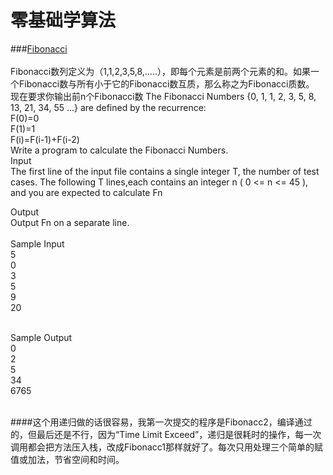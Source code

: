 ﻿# 零基础学算法

###[Fibonacci](https://github.com/xlm7/ACM/tree/master/begin)<br><br>
Fibonacci数列定义为（1,1,2,3,5,8,.....），即每个元素是前两个元素的和。如果一个Fibonacci数与所有小于它的Fibonacci数互质，那么称之为Fibonacci质数。 
现在要求你输出前n个Fibonacci数 
The Fibonacci Numbers {0, 1, 1, 2, 3, 5, 8, 13, 21, 34, 55 ...} are defined by the recurrence: <br>
F(0)=0 <br>
F(1)=1 <br>
F(i)=F(i-1)+F(i-2) <br>
Write a program to calculate the Fibonacci Numbers.<br>
Input<br>
 The first line of the input file contains a single integer T, the number of test cases. The following T lines,each contains an integer n ( 0 <= n <= 45 ), and you are expected to calculate Fn

Output<br>
 Output Fn on a separate line.<br><br>
Sample Input <br>
5<br>
0<br>
3<br>
5<br>
9<br>
20<br><br>

Sample Output<br>
0<br>
2<br>
5<br>
34<br>
6765<br><br>

####这个用递归做的话很容易，我第一次提交的程序是Fibonacc2，编译通过的，但最后还是不行，因为“Time Limit Exceed”，递归是很耗时的操作，每一次调用都会把方法压入栈，改成Fibonacc1那样就好了。每次只用处理三个简单的赋值或加法，节省空间和时间。

